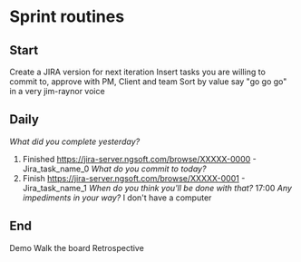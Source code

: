 # Sprint routines

## Start

Create a JIRA version for next iteration
Insert tasks you are willing to commit to, approve with PM, Client and team
Sort by value
say "go go go" in a very jim-raynor voice

## Daily

_What did you complete yesterday?_

1. Finished https://jira-server.ngsoft.com/browse/XXXXX-0000 - Jira_task_name_0
   _What do you commit to today?_
1. Finish https://jira-server.ngsoft.com/browse/XXXXX-0001 - Jira_task_name_1
   _When do you think you'll be done with that?_
   17:00
   _Any impediments in your way?_
   I don't have a computer

## End

Demo
Walk the board
Retrospective
